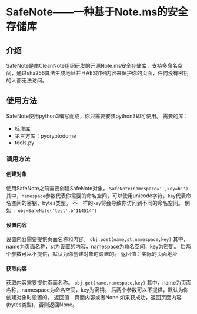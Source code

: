 # SafeNote——一种基于Note.ms的安全存储库
## 介绍
SafeNote是由CleanNote组织研发的开源Note.ms安全存储库，支持多命名空间，通过sha256算法生成地址并且AES加密内容来保护你的页面，任何没有密钥的人都无法访问。
## 使用方法
SafeNote使用python3编写而成，你只需要安装python3即可使用。
需要的库：
- 标准库
- 第三方库：pycryptodome
- tools.py
### 调用方法
#### 创建对象
使用SafeNote之前需要创建SafeNote对象。
`SafeNote(namespace='',key=b'')`
其中，`namespace`参数代表你需要的命名空间，可以使用unicode字符，`key`代表命名空间的密钥，bytes类型。
不一样的`key`将会导致你访问到不同的命名空间。
例如：
`obj=SafeNote('test',b'114514')`
#### 设置内容
设置内容需要提供页面名称和内容。
`obj.post(name,st,namespace,key)`
其中，name为页面名称，st为设置的内容，namespace为命名空间，key为密钥。
后两个参数可以不提供，默认为你创建对象时设置的。
返回值：实际的页面地址
#### 获取内容
获取内容需要提供页面名称。
`obj.get(name,namespace,key)`
其中，name为页面名称，namespace为命名空间，key为密钥。
后两个参数可以不提供，默认为你创建对象时设置的。
返回值：页面内容或者None
如果获成功，返回页面内容(bytes类型)，否则返回None。

